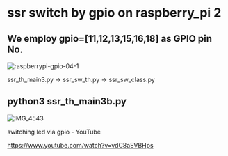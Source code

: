# ssr switch by gpio on raspberry_pi 2

## We employ gpio=[11,12,13,15,16,18] as GPIO pin No.

![raspberrypi-gpio-04-1](https://github.com/user-attachments/assets/80b14671-f42f-458f-a6be-38e26fc8ec3c)

ssr_th_main3.py -> ssr_sw_th.py -> ssr_sw_class.py

## python3 ssr_th_main3b.py

![IMG_4543](https://github.com/user-attachments/assets/9f3c8d12-f272-43cd-beef-6514c42de8d4)

switching led via gpio - YouTube

https://www.youtube.com/watch?v=vdC8aEVBHps
